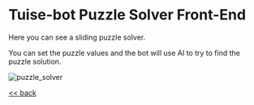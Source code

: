 # Tuise-bot Puzzle Solver Front-End

Here you can see a sliding puzzle solver.

You can set the puzzle values and the bot will use AI to try to find the puzzle solution.

![puzzle_solver]()

[<< back](../../../)

